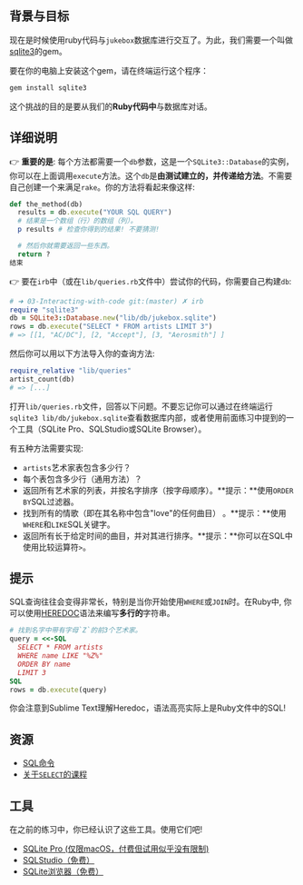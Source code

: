 ## 背景与目标

现在是时候使用ruby代码与`jukebox`数据库进行交互了。为此，我们需要一个叫做[sqlite3](http://rubygems.org/gems/sqlite3)的gem。

要在你的电脑上安装这个gem，请在终端运行这个程序：

```bash
gem install sqlite3
```

这个挑战的目的是要从我们的**Ruby代码中**与数据库对话。

## 详细说明

👉 **重要的是**: 每个方法都需要一个`db`参数，这是一个`SQLite3::Database`的实例，你可以在上面调用`execute`方法。这个`db`是**由测试建立的，并传递给方法**。不需要自己创建一个来满足`rake`。你的方法将看起来像这样:

```ruby
def the_method(db)
  results = db.execute("YOUR SQL QUERY")
  # 结果是一个数组（行）的数组（列）。
  p results # 检查你得到的结果! 不要猜测!

  # 然后你就需要返回一些东西。
  return ?
结束
```

👉 要在`irb`中（或在`lib/queries.rb`文件中）尝试你的代码，你需要自己构建`db`:

```ruby
# ➜ 03-Interacting-with-code git:(master) ✗ irb
require "sqlite3"
db = SQLite3::Database.new("lib/db/jukebox.sqlite")
rows = db.execute("SELECT * FROM artists LIMIT 3")
# => [[1, "AC/DC"], [2, "Accept"], [3, "Aerosmith"] ]
```

然后你可以用以下方法导入你的查询方法:

```ruby
require_relative "lib/queries"
artist_count(db)
# => [...]
```

打开`lib/queries.rb`文件，回答以下问题。不要忘记你可以通过在终端运行`sqlite3 lib/db/jukebox.sqlite`查看数据库内部，或者使用前面练习中提到的一个工具（SQLite Pro、SQLStudio或SQLite Browser）。

有五种方法需要实现:

- `artists`艺术家表包含多少行？
- 每个表包含多少行（通用方法）？
- 返回所有艺术家的列表，并按名字排序（按字母顺序）。**提示：**使用`ORDER BY`SQL过滤器。
- 找到所有的情歌（即在其名称中包含"love"的任何曲目） 。**提示：**使用`WHERE`和`LIKE`SQL关键字。
- 返回所有长于给定时间的曲目，并对其进行排序。**提示：**你可以在SQL中使用比较运算符`>`。

## 提示

SQL查询往往会变得非常长，特别是当你开始使用`WHERE`或`JOIN`时。在Ruby中,
你可以使用[HEREDOC](https://www.rubyguides.com/2018/11/ruby-heredoc/)语法来编写**多行的**字符串。

```ruby
# 找到名字中带有字母`Z`的前3个艺术家。
query = <<-SQL
  SELECT * FROM artists
  WHERE name LIKE "%Z%"
  ORDER BY name
  LIMIT 3
SQL
rows = db.execute(query)
```

你会注意到Sublime Text理解Heredoc，语法高亮实际上是Ruby文件中的SQL!

## 资源

* [SQL命令](http://www.sqlcommands.net/)
* [关于`SELECT`的课程](http://sqlpro.developpez.com/cours/sqlaz/select/#L3.4)

## 工具

在之前的练习中，你已经认识了这些工具。使用它们吧!

- [SQLite Pro (仅限macOS，付费但试用似乎没有限制)](https://www.sqlitepro.com/)
- [SQLStudio（免费）](http://sqlitestudio.pl/)
- [SQLite浏览器（免费）](http://sqlitebrowser.org/)

